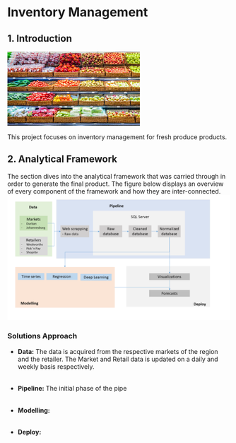 # Inventory Management

## 1. Introduction

![fresh_produce](imgs/fresh_produce.jpg)

This project focuses on inventory management for fresh produce products.

## 2. Analytical Framework
The section dives into the analytical framework that was carried through in order to generate the final product. The figure below displays an overview of every component of the framework and how they are inter-connected.
![analytical_framework](imgs/analytical_framework.png)

### Solutions Approach
- **Data:** The data is acquired from the respective markets of the region and the retailer. The Market and Retail data is updated on a daily and weekly basis respectively.

######

- **Pipeline:** The initial phase of the pipe

######

- **Modelling:**

######

- **Deploy:**
